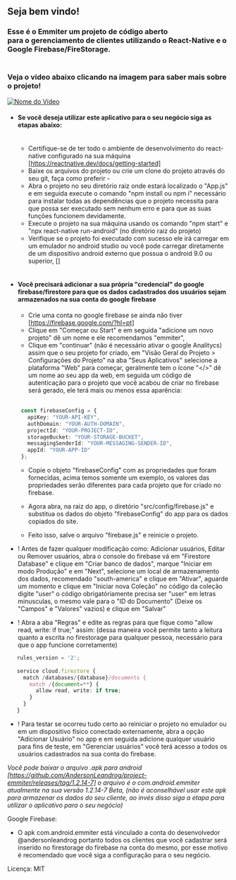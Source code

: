 ## Seja bem vindo!<br>
### Esse é o Emmiter um projeto de código aberto <br> para o gerenciamento de clientes utilizando o React-Native e o Google Firebase/FireStorage.<br><br>

### Veja o vídeo abaixo clicando na imagem para saber mais sobre o projeto!
[![Nome do Vídeo](https://i.ibb.co/jG5k9XF/Novo-App-para-gerir-clientes.png)](https://www.youtube.com/watch?v=keo9J_Zf8Ec)

- #### Se você deseja utilizar este aplicativo para o seu negócio siga as etapas abaixo:<br><br>
  - Certifique-se de ter todo o ambiente de desenvolvimento do react-native configurado na sua máquina [https://reactnative.dev/docs/getting-started]<br>
  - Baixe os arquivos do projeto ou crie um clone do projeto através do seu git, faça como preferir -<br>
  - Abra o projeto no seu diretório raiz onde estará localizado o "App.js" e em seguida execute o comando "npm install ou npm i" necessário para instalar
todas as dependências que o projeto necessita para que possa ser executado sem nenhum erro e para que as suas funções funcionem devidamente.<br>
  - Execute o projeto na sua máquina usando os comando "npm start" e "npx react-native run-android" (no diretório raiz do projeto)<br>
  - Verifique se o projeto foi executado com sucesso ele irá carregar em um emulador no android studio ou você pode carregar diretamente de um dispositivo
android externo que possua o android 9.0 ou superior, []<br><br>

- #### Você precisará adicionar a sua própria "credencial" do google firebase/firestore para que os dados cadastrados dos usuários sejam armazenados na sua conta do google firebase

  - Crie uma conta no google firebase se ainda não tiver [https://firebase.google.com/?hl=pt]<br>
  - Clique em "Começar ou Start" e em seguida "adicione um novo projeto" dê um nome e ele recomendamos "emmiter",
  - Clique em "continuar" (não é necessário ativar o google Analitycs) assim que o seu projeto for criado, em "Visão Geral do Projeto > Configurações do Projeto"
  na aba "Seus Aplicativos" selecione a plataforma "Web" para começar, geralmente tem o ícone "</>" dê um nome ao seu app da web, em seguida um código de autenticação
  para o projeto que você acabou de criar no firebase será gerado, ele terá mais ou menos essa aparência:<br><br>

  ``` TypeScript
   const firebaseConfig = {  
     apiKey: "YOUR-API-KEY",  
     authDomain: "YOUR-AUTH-DOMAIN",  
     projectId: "YOUR-PROJECT-ID",  
     storageBucket: "YOUR-STORAGE-BUCKET",  
     messagingSenderId: "YOUR-MESSAGING-SENDER-ID",  
     appId: "YOUR-APP-ID"  
   };  
  ```  
  
  - Copie o objeto "firebaseConfig" com as propriedades que foram fornecidas, acima temos somente um exemplo, os valores das propriedades serão diferentes para cada
  projeto que for criado no firebase.  
  
  - Agora abra, na raiz do app, o diretório "src/config/firebase.js" e substitua os dados do objeto "firebaseConfig" do app para os dados copiados do site.
  - Feito isso, salve o arquivo "firebase.js" e reinicie o projeto.  

- ! Antes de fazer qualquer modificação como: Adicionar usuários, Editar ou Remover usuários, abra o console do firebase vá em "Firestore Database" e clique em
"Criar banco de dados", marque "Iniciar em modo Produção" e em "Next", selecione um local de armazenamento dos dados, recomendado "south-america" e clique em "Ativar",
aguarde um momento e clique em "Iniciar nova Coleção" no código da coleção digite "user" o código obrigatóriamente precisa ser "user" em letras minusculas, o mesmo vale
para o "ID do Documento" (Deixe os "Campos" e "Valores" vazios) e clique em "Salvar"  

- ! Abra a aba "Regras" e edite as regras para que fique como "allow read, write: if true;" assim:
(dessa maneira você permite tanto a leitura quanto a escrita no firestorage para qualquer pessoa, necessário para que o app funcione corretamente)  
  
``` TypeScript
   rules_version = '2';  
   
   service cloud.firestore {  
     match /databases/{database}/documents {  
       match /{document=**} {  
         allow read, write: if true;  
       }  
     }  
   }  
```

- ! Para testar se ocorreu tudo certo ao reiniciar o projeto no emulador ou em um dispositivo físico conectado externamente, abra a opção "Adicionar Usuário" no app
  e em seguida adicione qualquer usuário para fins de teste, em "Gerenciar usuários" você terá acesso a todos os usuários cadastrados na sua conta do firebase.  
   
_Você pode baixar o arquivo .apk para android [https://github.com/AndersonLeandrog/project-emmiter/releases/tag/1.2.14-7] o arquivo é o com.android.emmiter atualmente na sua versão 1.2.14-7 Beta,
(não é aconselhável usar este apk para armazenar os dados do seu cliente, ao invés disso siga a etapa para utilizar o aplicativo para o seu negócio)_

Google Firebase: 
  - O apk com.android.emmiter está vinculado a conta do desenvolvedor @andersonleandrog portanto todos os clientes que você cadastrar será
  inserido no firestorage do firebase na conta do mesmo, por esse motivo é recomendado que você siga a configuração para o seu negócio.  

Licença:
MIT
